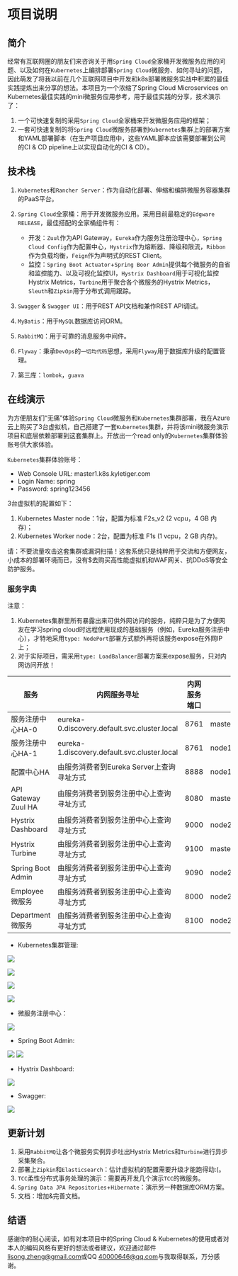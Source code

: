 # 项目说明
## 简介

经常有互联网圈的朋友们来咨询关于用``Spring Cloud``全家桶开发微服务应用的问题、以及如何在``Kubernetes``上编排部署``Spring Cloud``微服务、如何寻址的问题，因此萌发了将我以前在几个互联网项目中开发和k8s部署微服务实战中积累的最佳实践提炼出来分享的想法。本项目为一个浓缩了Spring Cloud Microservices on Kubernetes最佳实践的mini微服务应用参考，用于最佳实践的分享，技术演示了：

1. 一个可快速复制的采用``Spring Cloud``全家桶来开发微服务应用的框架；
2. 一套可快速复制的将``Spring Cloud``微服务部署到``Kubernetes``集群上的部署方案和YAML部署脚本（在生产项目应用中，这些YAML脚本应该需要部署到公司的CI & CD pipeline上以实现自动化的CI & CD）。


## 技术栈

1. ``Kubernetes``和``Rancher Server``：作为自动化部署、伸缩和编排微服务容器集群的PaaS平台。

2. ``Spring Cloud``全家桶：用于开发微服务应用。采用目前最稳定的``Edgware RELEASE``，最佳搭配的全家桶组件有：
    - 开发：``Zuul``作为API Gateway，``Eureka``作为服务注册治理中心，``Spring Cloud Config``作为配置中心，``Hystrix``作为熔断器、降级和限流，``Ribbon``作为负载均衡，``Feign``作为声明式的REST Client。
    - 监控：``Spring Boot Actuator``+``Spring Boor Admin``提供每个微服务的自省和监控能力、以及可视化监控UI，``Hystrix Dashboard``用于可视化监控Hystrix Metrics，``Turbine``用于聚合各个微服务的Hystrix Metrics，``Sleuth``和``Zipkin``用于分布式调用跟踪。

3. ``Swagger`` & ``Swagger UI``：用于REST API文档和兼作REST API调试。

4. ``MyBatis``：用于``MySQL``数据库访问ORM。

5. ``RabbitMQ``：用于可靠的消息服务中间件。

6. ``Flyway``：秉承``DevOps``的``一切均代码``思想，采用``Flyway``用于数据库升级的配置管理。

7. 第三库：``lombok``，``guava``


## 在线演示

为方便朋友们“无痛”体验``Spring Cloud``微服务和``Kubernetes``集群部署，我在Azure云上购买了3台虚拟机，自己搭建了一套``Kubernetes``集群，并将该mini微服务演示项目和底层依赖部署到这套集群上。开放出一个read only的``Kubernetes``集群体验账号供大家体验。

``Kubernetes``集群体验账号：
- Web Console URL: master1.k8s.kyletiger.com
- Login Name: spring
- Password: spring123456

3台虚拟机的配置如下：
1. Kubernetes Master node：1台，配置为标准 F2s_v2 (2 vcpu，4 GB 内存)；
2. Kubernetes Worker node：2台，配置为标准 F1s (1 vcpu，2 GB 内存)。

请：不要流量攻击这套集群或漏洞扫描！这套系统只是纯粹用于交流和方便网友，小成本的部署环境而已，没有$去购买高性能虚拟机和WAF网关、抗DDoS等安全防护服务。


### 服务字典

注意：
1. Kubernetes集群里所有暴露出来可供外网访问的服务，纯粹只是为了方便网友在学习spring cloud时远程使用现成的基础服务（例如，Eureka服务注册中心），才特地采用``type: NodePort``部署方式额外再将该服务expose在外网IP上；
2. 对于实际项目，需采用``type: LoadBalancer``部署方案来expose服务，只对内网访问开放！

服务 | 内网服务寻址 | 内网服务端口 | 外网DNS寻址 | 外网服务端口
---|---|---|---|---
服务注册中心HA-0 | eureka-0.discovery.default.svc.cluster.local | 8761 | master1.k8s.kyletiger.com | 38761
服务注册中心HA-1 | eureka-1.discovery.default.svc.cluster.local | 8761 | node1.k8s.kyletiger.com | 38762
配置中心HA | 由服务消费者到Eureka Server上查询寻址方式 | 8888 | node1.k8s.kyletiger.com | 38888
API Gateway Zuul HA | 由服务消费者到服务注册中心上查询寻址方式 | 8080 | master1.k8s.kyletiger.com | 38080
Hystrix Dashboard | 由服务消费者到服务注册中心上查询寻址方式 | 9000 | node2.k8s.kyletiger.com | 39000
Hystrix Turbine | 由服务消费者到服务注册中心上查询寻址方式 | 9100 | master1.k8s.kyletiger.com | 39100
Spring Boot Admin | 由服务消费者到服务注册中心上查询寻址方式 | 9090 | node2.k8s.kyletiger.com | 39090
Employee微服务 | 由服务消费者到服务注册中心上查询寻址方式 | 8000 | node2.k8s.kyletiger.com | 38000
Department微服务 | 由服务消费者到服务注册中心上查询寻址方式 | 8100 | node2.k8s.kyletiger.com | 38100


- Kubernetes集群管理:

![](images/2018-12-13-02-50-08.png)

![](images/2018-12-16-21-28-39.png)

![](images/2018-12-16-21-29-59.png)

![](images/2018-12-13-03-07-37.png)

- 微服务注册中心：

![](images/2018-12-14-01-45-04.png)

- Spring Boot Admin:

![](images/2018-12-16-21-38-21.png)
![](images/2018-12-16-21-37-52.png)

- Hystrix Dashboard:

![](images/2018-12-14-01-49-17.png)

- Swagger:

![](images/2018-12-14-01-50-37.png)


## 更新计划

1. 采用``RabbitMQ``让各个微服务实例异步吐出Hystrix Metrics和``Turbine``进行异步采集聚合。
2. 部署上``Zipkin``和``Elasticsearch``：估计虚拟机的配置需要升级才能跑得动:(。
3. ``TCC``柔性分布式事务处理的演示：需要再开发几个演示``TCC``的微服务。
4. ``Spring Data JPA Repositories``+``Hibernate``：演示另一种数据库ORM方案。
5. 文档：增加&完善文档。


## 结语
感谢你的耐心阅读，如有对本项目中的Spring Cloud & Kubernetes的使用或者对本人的编码风格有更好的想法或者建议，欢迎通过邮件 <lisong.zheng@gmail.com>或QQ <40000646@qq.com>与我取得联系，万分感谢。

